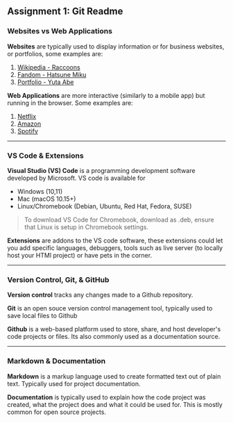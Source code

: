 ## Assignment 1: Git Readme
### Websites vs Web Applications
<!-- Brief description of understanding. Use any combination of markdown techniques. Should be more than 2 sentences. -->
**Websites** are typically used to display information or for business websites, or portfolios, some examples are:
1. [Wikipedia - Raccoons](https://en.wikipedia.org/wiki/Raccoon)
2. [Fandom - Hatsune Miku](https://vocaloid.fandom.com/wiki/Hatsune_Miku)
3. [Portfolio - Yuta Abe](https://yuta-abe.com/)

**Web Applications** are more interactive (similarly to a mobile app) but running in the browser. Some examples are:
1. [Netflix](https://www.netflix.com/)
2. [Amazon](https://www.amazon.com/)
3. [Spotify](https://open.spotify.com/)
---
### VS Code & Extensions
**Visual Studio (VS) Code** is a programming development software developed by Microsoft. VS code is available for 
- Windows (10,11)
- Mac (macOS 10.15+)
- Linux/Chromebook (Debian, Ubuntu, Red Hat, Fedora, SUSE)
> To download VS Code for Chromebook, download as .deb, ensure that Linux is setup in Chromebook settings.

**Extensions** are addons to the VS code software, these extensions could let you add specific languages, debuggers, tools such as live server (to locally host your HTMl project) or have pets in the corner.

---

### Version Control, Git, & GitHub
**Version control** tracks any changes made to a Github repository.

**Git** is an open souce version control management tool, typically used to save local files to Github

**Github** is a web-based platform used to store, share, and host developer's code projects or files. Its also commonly used as a documentation source.

---

### Markdown & Documentation

**Markdown** is a markup language used to create formatted text out of plain text. Typically used for project documentation.

**Documentation** is typically used to explain how the code project was created, what the project does and what it could be used for. This is mostly common for open source projects.
